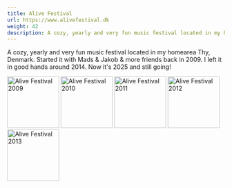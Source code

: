 ```yaml
---
title: Alive Festival
url: https://www.alivefestival.dk
weight: 42
description: A cozy, yearly and very fun music festival located in my homearea Thy, Denmark. Started it with Mads & Jakob back in 2009. I left it in good hands around 2014. Now it's 2025 and still going!
---
```

A cozy, yearly and very fun music festival located in my homearea Thy, Denmark. Started it with Mads & Jakob & more friends back in 2009. I left it in good hands around 2014. Now it's 2025 and still going!

<img loading="lazy" src="./images/alivefestival-2009-web.webp" alt="Alive Festival 2009" width="120">
<img loading="lazy" src="./images/alivefestival-2010-web.webp" alt="Alive Festival 2010" width="120">
<img loading="lazy" src="./images/alivefestival-2011-web.webp" alt="Alive Festival 2011" width="120">
<img loading="lazy" src="./images/alivefestival-2012-web.webp" alt="Alive Festival 2012" width="120">
<img loading="lazy" src="./images/alivefestival-2013-web.webp" alt="Alive Festival 2013" width="120">

